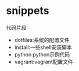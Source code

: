 snippets
========

代码片段

- dotfiles:系统的配置文件
- install:一些shell安装脚本
- python:python示例代码
- vagrant:vagrant配置文件

